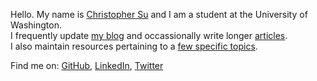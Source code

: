

Hello. My name is [Christopher Su][1] and I am a student at the University of Washington.  
I frequently update [my blog][2] and occassionally write longer [articles][3].  
I also maintain resources pertaining to a [few specific topics][4].

Find me on: [GitHub][5], [LinkedIn][6], [Twitter][7]

   [1]: http://christophersu.net/about/
   [2]: http://christophersu.net/blog/
   [3]: http://christophersu.net/articles/
   [4]: http://christophersu.net/archive/
   [5]: https://github.com/csu
   [6]: http://www.linkedin.com/in/suchristopher/
   [7]: http://twitter.com/nitrogen